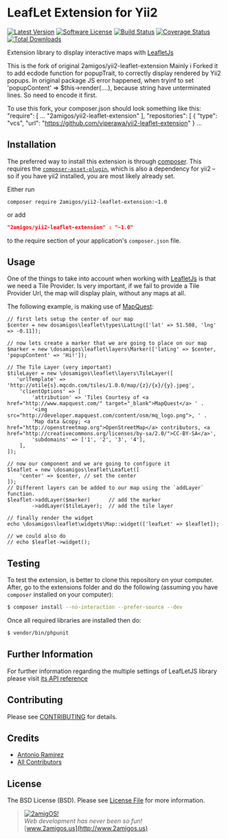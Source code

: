 LeafLet Extension for Yii2
==========================

[![Latest Version](https://img.shields.io/github/tag/2amigos/yii2-leaflet-extension.svg?style=flat-square&label=release)](https://github.com/2amigos/yii2-leaflet-extension/tags)
[![Software License](https://img.shields.io/badge/license-BSD-brightgreen.svg?style=flat-square)](LICENSE.md)
[![Build Status](https://img.shields.io/travis/2amigos/yii2-leaflet-extension/master.svg?style=flat-square)](https://travis-ci.org/2amigos/yii2-leaflet-extension)
[![Coverage Status](https://img.shields.io/scrutinizer/coverage/g/2amigos/yii2-leaflet-extension.svg?style=flat-square)](https://scrutinizer-ci.com/g/2amigos/yii2-leaflet-extension/code-structure)
[![Total Downloads](https://img.shields.io/packagist/dt/2amigos/yii2-leaflet-extension.svg?style=flat-square)](https://packagist.org/packages/2amigos/yii2-leaflet-extension)

Extension library to display interactive maps with [LeafletJs](http://leafletjs.com/)

This is the fork of original 2amigos/yii2-leaflet-extension
Mainly i Forked it to add ecdode function for popupTrait, to correctly display rendered by Yii2 popups.
In original package JS  error happened, when tryinf to set 'popupContent' => $this->render(....), because string have unterminated lines.
So need to encode it first.

To use this fork, your composer.json should look something like this:
"require": [
    ...
    "2amigos/yii2-leaflet-extension"
],
"repositories": [
    {
        "type": "vcs",
        "url":  "https://github.com/viperawa/yii2-leaflet-extension"
    }
...
    
Installation
------------

The preferred way to install this extension is through
[composer](http://getcomposer.org/download/).  This requires the
[`composer-asset-plugin`](https://github.com/francoispluchino/composer-asset-plugin),
which is also a dependency for yii2 – so if you have yii2 installed, you are
most likely already set.

Either run

```
composer require 2amigos/yii2-leaflet-extension:~1.0
```
or add

```json
"2amigos/yii2-leaflet-extension" : "~1.0"
```

to the require section of your application's `composer.json` file.

Usage
-----

One of the things to take into account when working with [LeafletJs](http://leafletjs.com/) is that we need a Tile
Provider. Is very important, if we fail to provide a Tile Provider Url, the map will display plain, without any maps at
all.

The following example, is making use of [MapQuest](http://developer.mapquest.com/):

```
// first lets setup the center of our map
$center = new dosamigos\leaflet\types\LatLng(['lat' => 51.508, 'lng' => -0.11]);

// now lets create a marker that we are going to place on our map
$marker = new \dosamigos\leaflet\layers\Marker(['latLng' => $center, 'popupContent' => 'Hi!']);

// The Tile Layer (very important)
$tileLayer = new \dosamigos\leaflet\layers\TileLayer([
   'urlTemplate' => 'http://otile{s}.mqcdn.com/tiles/1.0.0/map/{z}/{x}/{y}.jpeg',
    'clientOptions' => [
        'attribution' => 'Tiles Courtesy of <a href="http://www.mapquest.com/" target="_blank">MapQuest</a> ' .
        '<img src="http://developer.mapquest.com/content/osm/mq_logo.png">, ' .
        'Map data &copy; <a href="http://openstreetmap.org">OpenStreetMap</a> contributors, <a href="http://creativecommons.org/licenses/by-sa/2.0/">CC-BY-SA</a>',
        'subdomains' => ['1', '2', '3', '4'],
    ],
]);

// now our component and we are going to configure it
$leaflet = new \dosamigos\leaflet\LeafLet([
    'center' => $center, // set the center
]);
// Different layers can be added to our map using the `addLayer` function.
$leaflet->addLayer($marker)      // add the marker
        ->addLayer($tileLayer);  // add the tile layer

// finally render the widget
echo \dosamigos\leaflet\widgets\Map::widget(['leafLet' => $leaflet]);

// we could also do
// echo $leaflet->widget();
```

Testing
-------

To test the extension, is better to clone this repository on your computer. After, go to the extensions folder and do
the following (assuming you have `composer` installed on your computer): 

```bash 
$ composer install --no-interaction --prefer-source --dev
```
Once all required libraries are installed then do: 

```bash 
$ vendor/bin/phpunit
```

Further Information
-------------------

For further information regarding the multiple settings of LeafLetJS library please visit
[its API reference](http://leafletjs.com/reference.html)

Contributing
------------

Please see [CONTRIBUTING](CONTRIBUTING.md) for details.

Credits
-------

- [Antonio Ramirez](https://github.com/tonydspaniard)
- [All Contributors](../../contributors)

License
-------

The BSD License (BSD). Please see [License File](LICENSE.md) for more information. 

> [![2amigOS!](http://www.gravatar.com/avatar/55363394d72945ff7ed312556ec041e0.png)](http://www.2amigos.us)  
<i>Web development has never been so fun!</i>  
[www.2amigos.us](http://www.2amigos.us)
